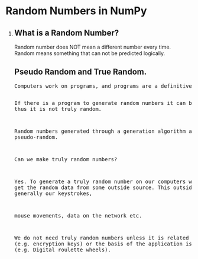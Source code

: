 # Random Numbers in NumPy
<!DOCTYPE html>
<html>
<body>
    <ol>
        <li>
            <h2>What is a Random Number?</h2>
            <p>Random number does NOT mean a different number every time. Random means something that can not be predicted logically.</p>
            <h2>Pseudo Random and True Random.</h2>
            <pre>
Computers work on programs, and programs are a definitive set of instructions. So it means there must be some algorithm to generate a random number as well.

If there is a program to generate random numbers it can be predicted, thus it is not truly random.

Random numbers generated through a generation algorithm are called pseudo-random.

Can we make truly random numbers?

Yes. To generate a truly random number on our computers we need to get the random data from some outside source. This outside source is generally our keystrokes, 

mouse movements, data on the network etc.

We do not need truly random numbers unless it is related to security (e.g. encryption keys) or the basis of the application is the randomness (e.g. Digital roulette wheels).
            </pre>
        </li>
    </ol>
</body>
</html>